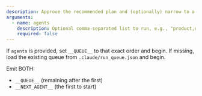 ```yaml
---
description: Approve the recommended plan and (optionally) narrow to a subset. Starts execution immediately.
arguments:
  - name: agents
    description: Optional comma-separated list to run, e.g., "product,ux-ui,dev". If omitted, run all in the current queue.
    required: false
---
```


If `agents` is provided, set `__QUEUE__` to that exact order and begin.
If missing, load the existing queue from `.claude/run_queue.json` and begin.

Emit BOTH:

- `__QUEUE__` (remaining after the first)
- `__NEXT_AGENT__` (the first to start)
